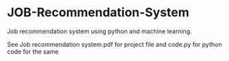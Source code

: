 # JOB-Recommendation-System
Job recommendation system using python and machine learning.

See Job recommendation system.pdf for project file and code.py for python code for the same
